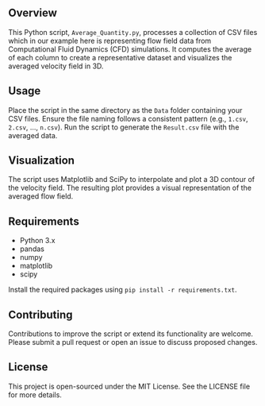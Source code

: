 ## Overview
This Python script, `Average_Quantity.py`, processes a collection of CSV files which in our example here is representing flow field data from Computational Fluid Dynamics (CFD) simulations. 
It computes the average of each column to create a representative dataset and visualizes the averaged velocity field in 3D.

## Usage
Place the script in the same directory as the `Data` folder containing your CSV files. Ensure the file naming follows a consistent pattern (e.g., `1.csv`, `2.csv`, ..., `n.csv`). 
Run the script to generate the `Result.csv` file with the averaged data.

## Visualization
The script uses Matplotlib and SciPy to interpolate and plot a 3D contour of the velocity field. The resulting plot provides a visual representation of the averaged flow field.

## Requirements
- Python 3.x
- pandas
- numpy
- matplotlib
- scipy

Install the required packages using `pip install -r requirements.txt`.

## Contributing
Contributions to improve the script or extend its functionality are welcome. Please submit a pull request or open an issue to discuss proposed changes.

## License
This project is open-sourced under the MIT License. See the LICENSE file for more details.
